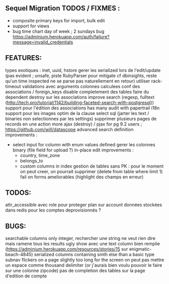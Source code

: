 ## Sequel Migration TODOS / FIXMES :

  - composite primary keys for import, bulk edit
  - support for views
  - bug time chart day of week ; 2 sundays
bug https://adminium.herokuapp.com/auth/failure?message=invalid_credentials

## FEATURES:

types exotiques : inet, uuid, hstore
gerer les serialized lors de l'edit/update (pas evident ; unsafe, piste RubyParser pour mitigate cf dbinsights, reste qu'un time inspected ne se parse pas naturellement en retour)
utiliser rack-timeout
validations avec arguments
colonnes calculees
conf des associations / foreign_keys
disable completement des tables
faire du dependent destroy sur les associations
improve search (regexp, fulltext (http://tech.pro/tutorial/1142/building-faceted-search-with-postgresql))
support pour l'édition des associations has many
audit with papertrail
i18n
support pour les images
optim de la clause select sql (jarter les text / binaries non selectionnes par les settings)
supprimer plusieurs pages de records en une action
more ajax (destroy) / pjax
for pg 9.2 users ; https://github.com/will/datascope
advanced search definition improvements :
  - select input for column with enum values defined
gerer les colonnes binary (file field for upload ?)
in-place edit improvements :
	- country, time_zone
	- belongs_to
	- custom columns in index
gestion de tables sans PK : pour le moment on peut creer, on pourrait supprimer (delete from table where <tous les attr> limit 1)
fail on forms ameliorables (highlight des champs en erreur)

## TODOS:

attr_accessible avec role pour proteger plan sur account
données stockées dans redis pour les comptes deprovisionnés ?

## BUGS:

searchable columns only integer, rechercher une string ne veut rien dire mais ramene tous les results
ugly show avec une text column bien remplie (https://adminium.herokuapp.com/resources/stories/15 sur enigmatic-beach-4845)
serialized columns containing smth else than a basic type
subnav flickers on a page slightly too long for the screen
on peut pas mettre un espace comme thousand delimiter (or j'aurais bien voulu pouvoir le faire sur une colonne zipcode)
pas de completion des tables sur la page d'edition de compte
